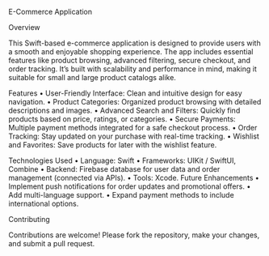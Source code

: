 E-Commerce Application

Overview

This Swift-based e-commerce application is designed to provide users with a smooth and enjoyable shopping experience. The app includes essential features like product browsing, advanced filtering, secure checkout, and order tracking. It’s built with scalability and performance in mind, making it suitable for small and large product catalogs alike.

Features
	•	User-Friendly Interface: Clean and intuitive design for easy navigation.
	•	Product Categories: Organized product browsing with detailed descriptions and images.
	•	Advanced Search and Filters: Quickly find products based on price, ratings, or categories.
	•	Secure Payments: Multiple payment methods integrated for a safe checkout process.
	•	Order Tracking: Stay updated on your purchase with real-time tracking.
	•	Wishlist and Favorites: Save products for later with the wishlist feature.

Technologies Used
	•	Language: Swift
	•	Frameworks: UIKit / SwiftUI, Combine
	•	Backend: Firebase database for user data and order management (connected via APIs).
	•	Tools: Xcode.
Future Enhancements
	•	Implement push notifications for order updates and promotional offers.
	•	Add multi-language support.
	•	Expand payment methods to include international options.

Contributing

Contributions are welcome! Please fork the repository, make your changes, and submit a pull request.
